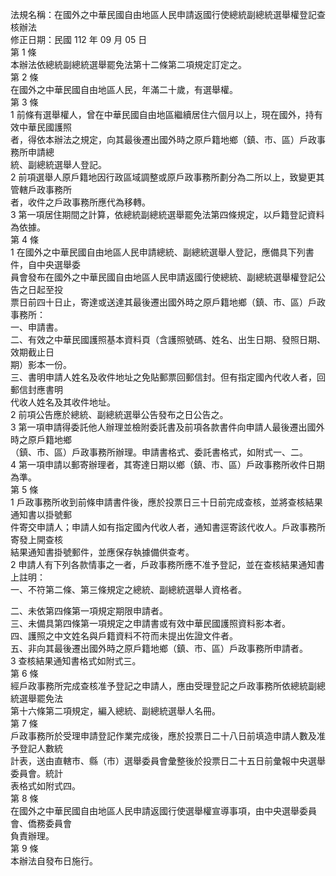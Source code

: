 法規名稱：在國外之中華民國自由地區人民申請返國行使總統副總統選舉權登記查核辦法  
修正日期：民國 112 年 09 月 05 日  
第 1 條  
本辦法依總統副總統選舉罷免法第十二條第二項規定訂定之。  
第 2 條  
在國外之中華民國自由地區人民，年滿二十歲，有選舉權。  
第 3 條  
1 前條有選舉權人，曾在中華民國自由地區繼續居住六個月以上，現在國外，持有效中華民國護照  
者，得依本辦法之規定，向其最後遷出國外時之原戶籍地鄉（鎮、市、區）戶政事務所申請總  
統、副總統選舉人登記。  
2 前項選舉人原戶籍地因行政區域調整或原戶政事務所劃分為二所以上，致變更其管轄戶政事務所  
者，收件之戶政事務所應代為移轉。  
3 第一項居住期間之計算，依總統副總統選舉罷免法第四條規定，以戶籍登記資料為依據。  
第 4 條  
1 在國外之中華民國自由地區人民申請總統、副總統選舉人登記，應備具下列書件，自中央選舉委  
員會發布在國外之中華民國自由地區人民申請返國行使總統、副總統選舉權登記公告之日起至投  
票日前四十日止，寄達或送達其最後遷出國外時之原戶籍地鄉（鎮、市、區）戶政事務所：  
一、申請書。  
二、有效之中華民國護照基本資料頁（含護照號碼、姓名、出生日期、發照日期、效期截止日  
期）影本一份。  
三、書明申請人姓名及收件地址之免貼郵票回郵信封。但有指定國內代收人者，回郵信封應書明  
代收人姓名及其收件地址。  
2 前項公告應於總統、副總統選舉公告發布之日公告之。  
3 第一項申請得委託他人辦理並檢附委託書及前項各款書件向申請人最後遷出國外時之原戶籍地鄉  
（鎮、市、區）戶政事務所辦理。申請書格式、委託書格式，如附式一、二。  
4 第一項申請以郵寄辦理者，其寄達日期以鄉（鎮、市、區）戶政事務所收件日期為準。  
第 5 條  
1 戶政事務所收到前條申請書件後，應於投票日三十日前完成查核，並將查核結果通知書以掛號郵  
件寄交申請人；申請人如有指定國內代收人者，通知書逕寄該代收人。戶政事務所寄發上開查核  
結果通知書掛號郵件，並應保存執據備供查考。  
2 申請人有下列各款情事之一者，戶政事務所應不准予登記，並在查核結果通知書上註明：  
一、不符第二條、第三條規定之總統、副總統選舉人資格者。  


二、未依第四條第一項規定期限申請者。  
三、未備具第四條第一項規定之申請書或有效中華民國護照資料影本者。  
四、護照之中文姓名與戶籍資料不符而未提出佐證文件者。  
五、非向其最後遷出國外時之原戶籍地鄉（鎮、市、區）戶政事務所申請者。  
3 查核結果通知書格式如附式三。  
第 6 條  
經戶政事務所完成查核准予登記之申請人，應由受理登記之戶政事務所依總統副總統選舉罷免法  
第十六條第二項規定，編入總統、副總統選舉人名冊。  
第 7 條  
戶政事務所於受理申請登記作業完成後，應於投票日二十八日前填造申請人數及准予登記人數統  
計表，送由直轄市、縣（市）選舉委員會彙整後於投票日二十五日前彙報中央選舉委員會。統計  
表格式如附式四。  
第 8 條  
在國外之中華民國自由地區人民申請返國行使選舉權宣導事項，由中央選舉委員會、僑務委員會  
負責辦理。  
第 9 條  
本辦法自發布日施行。  


